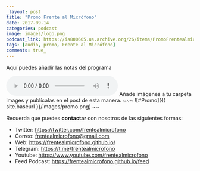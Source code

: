 ```yaml
---
_layout: post  
title: "Promo Frente al Micrófono"  
date: 2017-09-14  
categories: podcast  
image: images/logo.png  
podcast_link: https://ia800605.us.archive.org/26/items/PromoFrentealmicrófono/FAM-00-promo.mp3  
tags: [audio, promo, Frente al Micrófono]  
comments: true_ 
---
```

Aquí puedes añadir las notas del programa 

<audio controls>
  <source src="https://ia800605.us.archive.org/26/items/PromoFrentealmicrófono/FAM-00-promo.mp3" type="audio/mpeg">
</audio>
Añade imágenes a tu carpeta images y publícalas en el post de esta manera.  
~~~
![#Promo]({{ site.baseurl }}/images/promo.png)
~~  

Recuerda que puedes **contactar** con nosotros de las siguientes formas:

+ Twitter: <https://twitter.com/frentealmicrofono>
+ Correo: <frentealmicrofono@gmail.com>
+ Web: <https://frentealmicrofono.github.io/>
+ Telegram: <https://t.me/frentealmicrofono>
+ Youtube: <https://www.youtube.com/frentealmicrofono>
+ Feed Podcast: <https://frentealmicrofono.github.io/feed>


